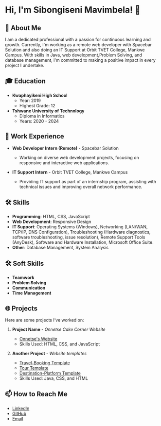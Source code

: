 

# Hi, I'm Sibongiseni Mavimbela! 👋

## 🚀 About Me
I am a dedicated professional with a passion for continuous learning and growth. Currently, I'm working as a remote web developer with Spacebar Solution and also doing an IT Support at Orbit TVET College, Mankwe Campus. With skills in Java, web development,Problem Solving, and database management, I'm committed to making a positive impact in every project I undertake.

## 🎓 Education
- **Kwaphayikeni High School**
  - Year: 2019
  - Highest Grade: 12
- **Tshwane University of Technology**
  - Diploma in Informatics
  - Years: 2020 - 2024

## 💼 Work Experience
- **Web Developer Intern (Remote)** - Spacebar Solution
  - Working on diverse web development projects, focusing on responsive and interactive web applications.

- **IT Support Intern** - Orbit TVET College, Mankwe Campus
  - Providing IT support as part of an internship program, assisting with technical issues and improving overall network performance.

## 🛠️ Skills
- **Programming**: HTML, CSS, JavaScript
- **Web Development**: Responsive Design
- **IT Support**: Operating Systems (Windows), Networking (LAN/WAN, TCP/IP, DNS Configuration),
 Troubleshooting (Hardware diagnostics, software troubleshooting, issue resolution), Remote Support Tools (AnyDesk), Software and Hardware Installation, Microsoft Office Suite.
- **Other**: Database Management, System Analysis

## 🛠️ Soft Skills
- **Teamwork**
- **Problem Solving**
- **Communication**
- **Time Management**

## 🌐 Projects
Here are some projects I’ve worked on:

1. **Project Name** - *Onnetse Cake Corner Website*
   - [Onnetse's Website](https://www.onnetsecakescorner.co.za/)
   - Skills Used: HTML, CSS, and JavaScript

2. **Another Project** - *Website templates*
   - [Travel-Booking Template](https://sbongiseni-mavimbela.github.io/-Travel-Agency-Booking-)
   - [Tour Template](https://sbongiseni-mavimbela.github.io/Tour/)
   - [Destination-Platform Template](https://sbongiseni-mavimbela.github.io/Destination-Platform/)
   - Skills Used: Java, CSS, and HTML

## 📫 How to Reach Me
- [LinkedIn](https://www.linkedin.com/in/sbongiseni-mavimbela-2a1446292)  
- [GitHub](https://github.com/Sbongiseni-Mavimbela)  
- [Email](mailto:sbongisenismara@gmail.com)

